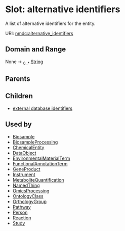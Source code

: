 
# Slot: alternative identifiers


A list of alternative identifiers for the entity.

URI: [nmdc:alternative_identifiers](https://microbiomedata/meta/alternative_identifiers)


## Domain and Range

None &#8594;  <sub>0..\*</sub> [String](types/String.md)

## Parents


## Children

 *  [external database identifiers](external_database_identifiers.md)

## Used by

 * [Biosample](Biosample.md)
 * [BiosampleProcessing](BiosampleProcessing.md)
 * [ChemicalEntity](ChemicalEntity.md)
 * [DataObject](DataObject.md)
 * [EnvironmentalMaterialTerm](EnvironmentalMaterialTerm.md)
 * [FunctionalAnnotationTerm](FunctionalAnnotationTerm.md)
 * [GeneProduct](GeneProduct.md)
 * [Instrument](Instrument.md)
 * [MetaboliteQuantification](MetaboliteQuantification.md)
 * [NamedThing](NamedThing.md)
 * [OmicsProcessing](OmicsProcessing.md)
 * [OntologyClass](OntologyClass.md)
 * [OrthologyGroup](OrthologyGroup.md)
 * [Pathway](Pathway.md)
 * [Person](Person.md)
 * [Reaction](Reaction.md)
 * [Study](Study.md)
